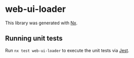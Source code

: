 # web-ui-loader

This library was generated with [Nx](https://nx.dev).

## Running unit tests

Run `nx test web-ui-loader` to execute the unit tests via [Jest](https://jestjs.io).
